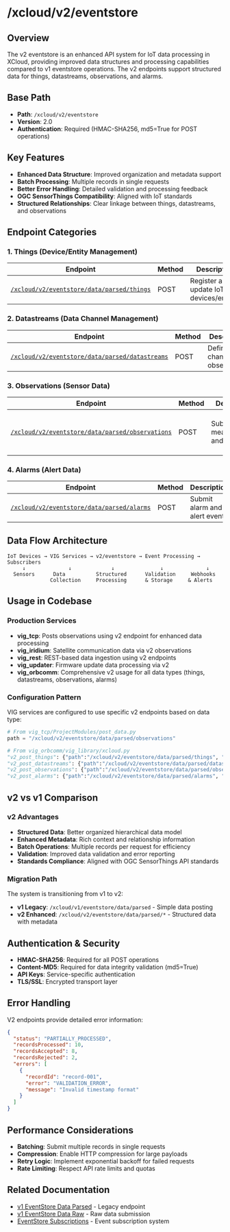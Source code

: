 # /xcloud/v2/eventstore

## Overview
The v2 eventstore is an enhanced API system for IoT data processing in XCloud, providing improved data structures and processing capabilities compared to v1 eventstore operations. The v2 endpoints support structured data for things, datastreams, observations, and alarms.

## Base Path
- **Path**: `/xcloud/v2/eventstore`
- **Version**: 2.0
- **Authentication**: Required (HMAC-SHA256, md5=True for POST operations)

## Key Features
- **Enhanced Data Structure**: Improved organization and metadata support
- **Batch Processing**: Multiple records in single requests
- **Better Error Handling**: Detailed validation and processing feedback
- **OGC SensorThings Compatibility**: Aligned with IoT standards
- **Structured Relationships**: Clear linkage between things, datastreams, and observations

## Endpoint Categories

### 1. Things (Device/Entity Management)
| Endpoint | Method | Description | Usage |
|----------|--------|-------------|--------|
| [`/xcloud/v2/eventstore/data/parsed/things`](v2-eventstore-data-parsed-things-post.md) | POST | Register and update IoT devices/entities | vig_orbcomm |

### 2. Datastreams (Data Channel Management) 
| Endpoint | Method | Description | Usage |
|----------|--------|-------------|--------|
| [`/xcloud/v2/eventstore/data/parsed/datastreams`](v2-eventstore-data-parsed-datastreams-post.md) | POST | Define data channels for observations | vig_orbcomm |

### 3. Observations (Sensor Data)
| Endpoint | Method | Description | Usage |
|----------|--------|-------------|--------|
| [`/xcloud/v2/eventstore/data/parsed/observations`](v2-eventstore-data-parsed-observations-post.md) | POST | Submit sensor measurements and readings | vig_tcp, vig_iridium, vig_rest, vig_updater, vig_orbcomm |

### 4. Alarms (Alert Data)
| Endpoint | Method | Description | Usage |
|----------|--------|-------------|--------|
| [`/xcloud/v2/eventstore/data/parsed/alarms`](v2-eventstore-data-parsed-alarms-post.md) | POST | Submit alarm and alert events | vig_orbcomm |

## Data Flow Architecture

```
IoT Devices → VIG Services → v2/eventstore → Event Processing → Subscribers
     ↓              ↓             ↓               ↓              ↓
  Sensors      Data          Structured      Validation     Webhooks
              Collection     Processing      & Storage     & Alerts
```

## Usage in Codebase

### Production Services
- **vig_tcp**: Posts observations using v2 endpoint for enhanced data processing
- **vig_iridium**: Satellite communication data via v2 observations
- **vig_rest**: REST-based data ingestion using v2 endpoints
- **vig_updater**: Firmware update data processing via v2
- **vig_orbcomm**: Comprehensive v2 usage for all data types (things, datastreams, observations, alarms)

### Configuration Pattern
VIG services are configured to use specific v2 endpoints based on data type:
```python
# From vig_tcp/ProjectModules/post_data.py
path = "/xcloud/v2/eventstore/data/parsed/observations"

# From vig_orbcomm/vig_library/xcloud.py  
"v2_post_things": {"path":"/xcloud/v2/eventstore/data/parsed/things", "verb":"POST", "md5":True}
"v2_post_datastreams": {"path":"/xcloud/v2/eventstore/data/parsed/datastreams", "verb":"POST", "md5":True}
"v2_post_observations": {"path":"/xcloud/v2/eventstore/data/parsed/observations", "verb":"POST", "md5":True}
"v2_post_alarms": {"path":"/xcloud/v2/eventstore/data/parsed/alarms", "verb":"POST", "md5":True}
```

## v2 vs v1 Comparison

### v2 Advantages
- **Structured Data**: Better organized hierarchical data model
- **Enhanced Metadata**: Rich context and relationship information
- **Batch Operations**: Multiple records per request for efficiency
- **Validation**: Improved data validation and error reporting
- **Standards Compliance**: Aligned with OGC SensorThings API standards

### Migration Path
The system is transitioning from v1 to v2:
- **v1 Legacy**: `/xcloud/v1/eventstore/data/parsed` - Simple data posting
- **v2 Enhanced**: `/xcloud/v2/eventstore/data/parsed/*` - Structured data with metadata

## Authentication & Security
- **HMAC-SHA256**: Required for all POST operations
- **Content-MD5**: Required for data integrity validation (md5=True)
- **API Keys**: Service-specific authentication
- **TLS/SSL**: Encrypted transport layer

## Error Handling
V2 endpoints provide detailed error information:
```json
{
  "status": "PARTIALLY_PROCESSED",
  "recordsProcessed": 10,
  "recordsAccepted": 8,
  "recordsRejected": 2,
  "errors": [
    {
      "recordId": "record-001",
      "error": "VALIDATION_ERROR",
      "message": "Invalid timestamp format"
    }
  ]
}
```

## Performance Considerations
- **Batching**: Submit multiple records in single requests
- **Compression**: Enable HTTP compression for large payloads
- **Retry Logic**: Implement exponential backoff for failed requests
- **Rate Limiting**: Respect API rate limits and quotas

## Related Documentation
- [v1 EventStore Data Parsed](v1-eventstore-data-parsed-post.md) - Legacy endpoint
- [v1 EventStore Data Raw](v1-eventstore-data-raw-post.md) - Raw data submission
- [EventStore Subscriptions](v1-eventstore-subscriptions-parsed-post.md) - Event subscription system